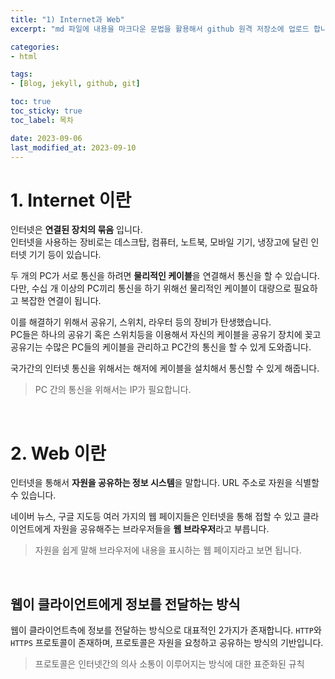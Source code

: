 ```yaml
---
title: "1) Internet과 Web"
excerpt: "md 파일에 내용을 마크다운 문법을 활용해서 github 원격 저장소에 업로드 합니다. 에디터는 Visual Studio Code를 사용했습니다.!"

categories: 
- html

tags:
- [Blog, jekyll, github, git]

toc: true
toc_sticky: true
toc_label: 목차

date: 2023-09-06
last_modified_at: 2023-09-10
---
```


# 1. Internet 이란
인터넷은 <strong>연결된 장치의 묶음</strong> 입니다.  
인터넷을 사용하는 장비로는 데스크탑, 컴퓨터, 노트북, 모바일 기기, 냉장고에 달린 인터넷 기기 등이 있습니다.

두 개의 PC가 서로 통신을 하려면 <strong>물리적인 케이블</strong>을 연결해서 통신을 할 수 있습니다.  
다만, 수십 개 이상의 PC끼리 통신을 하기 위해선 물리적인 케이블이 대량으로 필요하고
복잡한 연결이 됩니다.

이를 해결하기 위해서 공유기, 스위치, 라우터 등의 장비가 탄생했습니다.  
PC들은 하나의 공유기 혹은 스위치등을 이용해서 자신의 케이블을 공유기 장치에 꽂고
공유기는 수많은 PC들의 케이블을 관리하고 PC간의 통신을 할 수 있게 도와줍니다.

국가간의 인터넷 통신을 위해서는 해저에 케이블을 설치해서 통신할 수 있게 해줍니다.

> PC 간의 통신을 위해서는 IP가 필요합니다.

<br>

# 2. Web 이란
인터넷을 통해서 <strong>자원을 공유하는 정보 시스템</strong>을 말합니다.
URL 주소로 자원을 식별할 수 있습니다.

네이버 뉴스, 구글 지도등 여러 가지의 웹 페이지들은 인터넷을 통해 접할 수 있고
클라이언트에게 자원을 공유해주는 브라우저들을 <strong>웹 브라우저</strong>라고 부릅니다.

> 자원을 쉽게 말해 브라우저에 내용을 표시하는 웹 페이지라고 보면 됩니다.

<br>

## 웹이 클라이언트에게 정보를 전달하는 방식
웹이 클라이언트측에 정보를 전달하는 방식으로 대표적인 2가지가 존재합니다.
`HTTP`와 `HTTPS` 프로토콜이 존재하며, 프로토콜은 자원을 요청하고 공유하는 방식의 기반입니다.

> 프로토콜은 인터넷간의 의사 소통이 이루어지는 방식에 대한 표준화된 규칙
